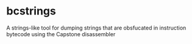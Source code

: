 # bcstrings
A strings-like tool for dumping strings that are obsfucated in instruction bytecode using the Capstone disassembler
